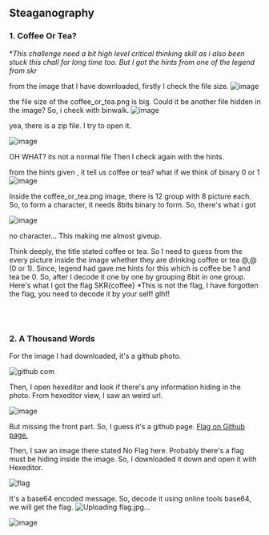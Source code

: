 ## Steaganography
### 1. Coffee Or Tea?

**This challenge need a bit high level critical thinking skill as i also been stuck this chall for long time too. But I got the hints from one of the legend from skr* 

from the image that I have downloaded, firstly I check the file size.
![image](https://user-images.githubusercontent.com/59368650/121174835-f10bef80-c88c-11eb-99d8-178aa145d7e3.png)

the file size of the coffee_or_tea.png is big. Could it be another file hidden in the image?
So, i check with binwalk.
![image](https://user-images.githubusercontent.com/59368650/121177751-5d3c2280-c890-11eb-8104-afdf5a846c32.png)

yea, there is a zip file. I try to open it. 

![image](https://user-images.githubusercontent.com/59368650/121178016-a1c7be00-c890-11eb-8356-94f323782eb1.png)

OH WHAT? its not a normal file
Then I check again with the hints.

from the hints given , it tell us coffee or tea? what if we think of binary 0 or 1
![image](https://user-images.githubusercontent.com/59368650/121173830-d422ec80-c88b-11eb-9a54-a5b0c29e36d1.png)

Inside the coffee_or_tea.png image, there is 12 group with 8 picture each. So, to form a character, it needs 8bits binary to form.
So, there's what i got 

![image](https://user-images.githubusercontent.com/59368650/121178636-4e09a480-c891-11eb-95cb-9fb95a0cd134.png)

no character...
This making me almost giveup.

Think deeply, the title stated coffee or tea. So I need to guess from the every picture inside the image whether they are drinking coffee or tea @,@ (0 or 1). Since, legend had gave me hints for this which is coffee be 1 and tea be 0.
So, after I decode it one by one by grouping 8bit in one group. Here's what I got the flag SKR{coffee} *This is not the flag, I have forgotten the flag, you need to decode it by your self! glhf!


</br>
</br>

### 2. A Thousand Words

For the image I had downloaded, it's a github photo.

![github com](https://user-images.githubusercontent.com/59368650/121797082-84a83c00-cc50-11eb-804d-91cbf7f60033.jpg)

Then, I open hexeditor and look if there's any information hiding in the photo.
From hexeditor view, I saw an weird url.

![image](https://user-images.githubusercontent.com/59368650/121797118-d355d600-cc50-11eb-8cf8-8d4b3936b765.png)

But missing the front part. So, I guess it's a github page. 
<a href="https://github.com/Hong5489/SKRCTF/blob/master/flag.jpg">Flag on Github page.</a>

Then, I saw an image there stated No Flag here. Probably there's a flag must be hiding inside the image.
So, I downloaded it down and open it with Hexeditor.

![flag](https://user-images.githubusercontent.com/59368650/121797384-6e9b7b00-cc52-11eb-9974-132c11a393f7.jpg)

It's a base64 encoded message. So, decode it using online tools base64, we will get the flag. ![Uploading flag.jpg…]()


![image](https://user-images.githubusercontent.com/59368650/121797259-c4235800-cc51-11eb-972b-3fabf5b68f9b.png)

